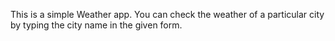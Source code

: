 This is a simple Weather app. You can check the weather of a particular city by typing the city name in the given form.
